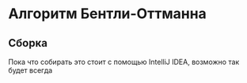 Алгоритм Бентли-Оттманна
========================

Сборка
------
Пока что собирать это стоит с помощью IntelliJ IDEA, возможно так будет всегда
